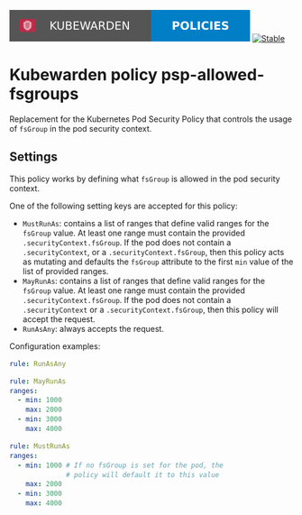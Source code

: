 [![Kubewarden Policy Repository](https://github.com/kubewarden/community/blob/main/badges/kubewarden-policies.svg)](https://github.com/kubewarden/community/blob/main/REPOSITORIES.md#policy-scope)
[![Stable](https://img.shields.io/badge/status-stable-brightgreen?style=for-the-badge)](https://github.com/kubewarden/community/blob/main/REPOSITORIES.md#stable)

# Kubewarden policy psp-allowed-fsgroups

Replacement for the Kubernetes Pod Security Policy that controls the
usage of `fsGroup` in the pod security context.

## Settings

This policy works by defining what `fsGroup` is allowed in the pod security context.

One of the following setting keys are accepted for this policy:

* `MustRunAs`: contains a list of ranges that define valid ranges for the `fsGroup` value. At least
  one range must contain the provided `.securityContext.fsGroup`. If the pod does not contain a
  `.securityContext`, or a `.securityContext.fsGroup`, then this policy acts as mutating and
  defaults the `fsGroup` attribute to the first `min` value of the list of provided ranges.
* `MayRunAs`: contains a list of ranges that define valid ranges for the `fsGroup` value. At least
  one range must contain the provided `.securityContext.fsGroup`. If the pod does not contain a
  `.securityContext` or a `.securityContext.fsGroup`, then this policy will accept the request.
* `RunAsAny`: always accepts the request.

Configuration examples:

```yaml
rule: RunAsAny
```

```yaml
rule: MayRunAs
ranges:
  - min: 1000
    max: 2000
  - min: 3000
    max: 4000
```

```yaml
rule: MustRunAs
ranges:
  - min: 1000 # If no fsGroup is set for the pod, the
              # policy will default it to this value
    max: 2000
  - min: 3000
    max: 4000
```
